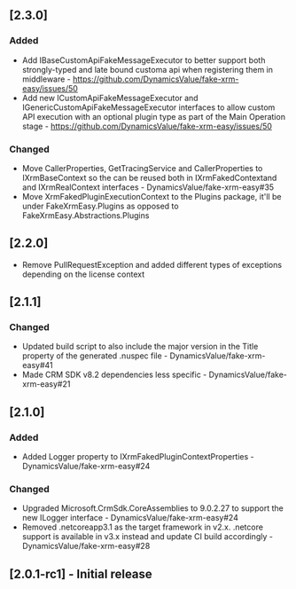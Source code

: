 ## [2.3.0]

### Added 

- Add IBaseCustomApiFakeMessageExecutor to better support both strongly-typed and late bound customa api when registering them in middleware - https://github.com/DynamicsValue/fake-xrm-easy/issues/50
- Add new ICustomApiFakeMessageExecutor and IGenericCustomApiFakeMessageExecutor interfaces to allow custom API execution with an optional plugin type as part of the Main Operation stage - https://github.com/DynamicsValue/fake-xrm-easy/issues/50
 
### Changed

- Move CallerProperties, GetTracingService and CallerProperties to IXrmBaseContext so the can be reused both in IXrmFakedContextand and IXrmRealContext interfaces - DynamicsValue/fake-xrm-easy#35
- Move XrmFakedPluginExecutionContext to the Plugins package, it'll be under FakeXrmEasy.Plugins as opposed to FakeXrmEasy.Abstractions.Plugins

## [2.2.0]

- Remove PullRequestException and added different types of exceptions depending on the license context

## [2.1.1]

### Changed

- Updated build script to also include the major version in the Title property of the generated .nuspec file - DynamicsValue/fake-xrm-easy#41
- Made CRM SDK v8.2 dependencies less specific - DynamicsValue/fake-xrm-easy#21

## [2.1.0]

### Added

- Added Logger property to IXrmFakedPluginContextProperties - DynamicsValue/fake-xrm-easy#24

### Changed 

- Upgraded Microsoft.CrmSdk.CoreAssemblies to 9.0.2.27 to support the new ILogger interface - DynamicsValue/fake-xrm-easy#24
- Removed .netcoreapp3.1 as the target framework in v2.x. .netcore support is available in v3.x instead and update CI build accordingly - DynamicsValue/fake-xrm-easy#28

## [2.0.1-rc1] - Initial release